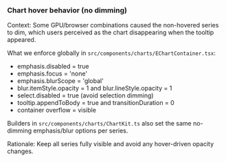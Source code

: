 ### Chart hover behavior (no dimming)

Context: Some GPU/browser combinations caused the non-hovered series to dim, which users perceived
as the chart disappearing when the tooltip appeared.

What we enforce globally in `src/components/charts/EChartContainer.tsx`:

- emphasis.disabled = true
- emphasis.focus = 'none'
- emphasis.blurScope = 'global'
- blur.itemStyle.opacity = 1 and blur.lineStyle.opacity = 1
- select.disabled = true (avoid selection dimming)
- tooltip.appendToBody = true and transitionDuration = 0
- container overflow = visible

Builders in `src/components/charts/ChartKit.ts` also set the same no-dimming emphasis/blur options
per series.

Rationale: Keep all series fully visible and avoid any hover-driven opacity changes.
